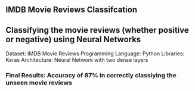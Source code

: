 ## IMDB Movie Reviews Classifcation 

## Classifying the movie reviews (whether positive or negative) using Neural Networks

Dataset: IMDB Movie Reviews
Programming Language: Python
Libraries: Keras
Architecture: Neural Network with two dense layers

### Final Results: Accuracy of 87% in correctly classiying the unseen movie reviews

